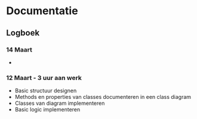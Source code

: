 # Documentatie

## Logboek

### 14 Maart

-

### 12 Maart - 3 uur aan werk

- Basic structuur designen
- Methods en properties van classes documenteren in een class diagram
- Classes van diagram implementeren
- Basic logic implementeren